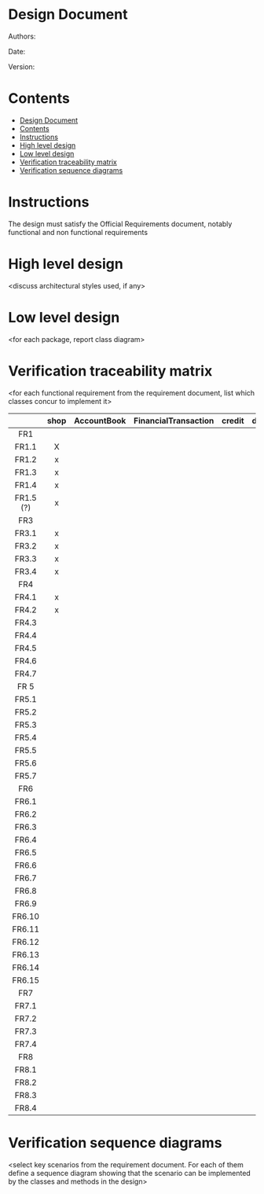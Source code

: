 # Design Document 


Authors: 

Date:

Version:


# Contents

- [Design Document](#design-document)
- [Contents](#contents)
- [Instructions](#instructions)
- [High level design](#high-level-design)
- [Low level design](#low-level-design)
- [Verification traceability matrix](#verification-traceability-matrix)
- [Verification sequence diagrams](#verification-sequence-diagrams)

# Instructions

The design must satisfy the Official Requirements document, notably functional and non functional requirements

# High level design 

<discuss architectural styles used, if any>
<report package diagram>






# Low level design

<for each package, report class diagram>









# Verification traceability matrix

\<for each functional requirement from the requirement document, list which classes concur to implement it>

|           | shop  | AccountBook | FinancialTransaction | credit | debit | User  | Cashier | ShopManager | Administrator | Order | ProductType | Product | Position | ReturnTransaction | Quantity | Ticket | CreditCardCircuit | SaleTransaction | LoyaltyCard | Customer |
| :-------: | :---: | :---------: | :------------------: | :----: | :---: | :---: | :-----: | :---------: | :-----------: | :---: | :---------: | :-----: | :------: | :---------------: | :------: | :----: | :---------------: | :-------------: | :---------: | :------: |
|    FR1    |       |             |                      |        |       |       |         |             |               |       |             |         |          |                   |          |        |                   |                 |             |          |
|   FR1.1   |   X   |             |                      |        |       |   X   |         |             |               |       |             |         |          |                   |          |        |                   |                 |             |          |
|   FR1.2   |   x   |             |                      |        |       |       |         |             |               |       |             |         |          |                   |          |        |                   |                 |             |          |
|   FR1.3   |   x   |             |                      |        |       |       |         |             |               |       |             |         |          |                   |          |        |                   |                 |             |          |
|   FR1.4   |   x   |             |                      |        |       |       |         |             |               |       |             |         |          |                   |          |        |                   |                 |             |          |
| FR1.5 (?) |   x   |             |                      |        |       |   x   |         |             |               |       |             |         |          |                   |          |        |                   |                 |             |          |
|    FR3    |       |             |                      |        |       |       |         |             |               |       |             |         |          |                   |          |        |                   |                 |             |          |
|   FR3.1   |   x   |             |                      |        |       |       |         |             |               |       |      x      |         |          |                   |          |        |                   |                 |             |          |
|   FR3.2   |   x   |             |                      |        |       |       |         |             |               |       |             |         |          |                   |          |        |                   |                 |             |          |
|   FR3.3   |   x   |             |                      |        |       |       |         |             |               |       |      x      |         |          |                   |          |        |                   |                 |             |          |
|   FR3.4   |   x   |             |                      |        |       |       |         |             |               |       |      x      |         |          |                   |          |        |                   |                 |             |          |
|    FR4    |       |             |                      |        |       |       |         |             |               |       |             |         |          |                   |          |        |                   |                 |             |          |
|   FR4.1   |   x   |             |                      |        |       |       |         |             |               |       |      x      |         |          |                   |          |        |                   |                 |             |          |
|   FR4.2   |   x   |             |                      |        |       |       |         |             |               |       |      x      |         |          |                   |          |        |                   |                 |             |          |
|   FR4.3   |       |             |                      |        |       |       |         |             |               |       |             |         |          |                   |          |        |                   |                 |             |          |
|   FR4.4   |       |             |                      |        |       |       |         |             |               |       |             |         |          |                   |          |        |                   |                 |             |          |
|   FR4.5   |       |             |                      |        |       |       |         |             |               |       |             |         |          |                   |          |        |                   |                 |             |          |
|   FR4.6   |       |             |                      |        |       |       |         |             |               |       |             |         |          |                   |          |        |                   |                 |             |          |
|   FR4.7   |       |             |                      |        |       |       |         |             |               |       |             |         |          |                   |          |        |                   |                 |             |          |
|   FR 5    |       |             |                      |        |       |       |         |             |               |       |             |         |          |                   |          |        |                   |                 |             |          |
|   FR5.1   |       |             |                      |        |       |       |         |             |               |       |             |         |          |                   |          |        |                   |                 |             |          |
|   FR5.2   |       |             |                      |        |       |       |         |             |               |       |             |         |          |                   |          |        |                   |                 |             |          |
|   FR5.3   |       |             |                      |        |       |       |         |             |               |       |             |         |          |                   |          |        |                   |                 |             |          |
|   FR5.4   |       |             |                      |        |       |       |         |             |               |       |             |         |          |                   |          |        |                   |                 |             |          |
|   FR5.5   |       |             |                      |        |       |       |         |             |               |       |             |         |          |                   |          |        |                   |                 |             |          |
|   FR5.6   |       |             |                      |        |       |       |         |             |               |       |             |         |          |                   |          |        |                   |                 |             |          |
|   FR5.7   |       |             |                      |        |       |       |         |             |               |       |             |         |          |                   |          |        |                   |                 |             |          |
|    FR6    |       |             |                      |        |       |       |         |             |               |       |             |         |          |                   |          |        |                   |                 |             |          |
|   FR6.1   |       |             |                      |        |       |       |         |             |               |       |             |         |          |                   |          |        |                   |                 |             |          |
|   FR6.2   |       |             |                      |        |       |       |         |             |               |       |             |         |          |                   |          |        |                   |                 |             |          |
|   FR6.3   |       |             |                      |        |       |       |         |             |               |       |             |         |          |                   |          |        |                   |                 |             |          |
|   FR6.4   |       |             |                      |        |       |       |         |             |               |       |             |         |          |                   |          |        |                   |                 |             |          |
|   FR6.5   |       |             |                      |        |       |       |         |             |               |       |             |         |          |                   |          |        |                   |                 |             |          |
|   FR6.6   |       |             |                      |        |       |       |         |             |               |       |             |         |          |                   |          |        |                   |                 |             |          |
|   FR6.7   |       |             |                      |        |       |       |         |             |               |       |             |         |          |                   |          |        |                   |                 |             |          |
|   FR6.8   |       |             |                      |        |       |       |         |             |               |       |             |         |          |                   |          |        |                   |                 |             |          |
|   FR6.9   |       |             |                      |        |       |       |         |             |               |       |             |         |          |                   |          |        |                   |                 |             |          |
|  FR6.10   |       |             |                      |        |       |       |         |             |               |       |             |         |          |                   |          |        |                   |                 |             |          |
|  FR6.11   |       |             |                      |        |       |       |         |             |               |       |             |         |          |                   |          |        |                   |                 |             |          |
|  FR6.12   |       |             |                      |        |       |       |         |             |               |       |             |         |          |                   |          |        |                   |                 |             |          |
|  FR6.13   |       |             |                      |        |       |       |         |             |               |       |             |         |          |                   |          |        |                   |                 |             |          |
|  FR6.14   |       |             |                      |        |       |       |         |             |               |       |             |         |          |                   |          |        |                   |                 |             |          |
|  FR6.15   |       |             |                      |        |       |       |         |             |               |       |             |         |          |                   |          |        |                   |                 |             |          |
|    FR7    |       |             |                      |        |       |       |         |             |               |       |             |         |          |                   |          |        |                   |                 |             |          |
|   FR7.1   |       |             |                      |        |       |       |         |             |               |       |             |         |          |                   |          |        |                   |                 |             |          |
|   FR7.2   |       |             |                      |        |       |       |         |             |               |       |             |         |          |                   |          |        |                   |                 |             |          |
|   FR7.3   |       |             |                      |        |       |       |         |             |               |       |             |         |          |                   |          |        |                   |                 |             |          |
|   FR7.4   |       |             |                      |        |       |       |         |             |               |       |             |         |          |                   |          |        |                   |                 |             |          |
|    FR8    |       |             |                      |        |       |       |         |             |               |       |             |         |          |                   |          |        |                   |                 |             |          |
|   FR8.1   |       |             |                      |        |       |       |         |             |               |       |             |         |          |                   |          |        |                   |                 |             |          |
|   FR8.2   |       |             |                      |        |       |       |         |             |               |       |             |         |          |                   |          |        |                   |                 |             |          |
|   FR8.3   |       |             |                      |        |       |       |         |             |               |       |             |         |          |                   |          |        |                   |                 |             |          |
|   FR8.4   |       |             |                      |        |       |       |         |             |               |       |             |         |          |                   |          |        |                   |                 |             |          |









# Verification sequence diagrams 
\<select key scenarios from the requirement document. For each of them define a sequence diagram showing that the scenario can be implemented by the classes and methods in the design>

